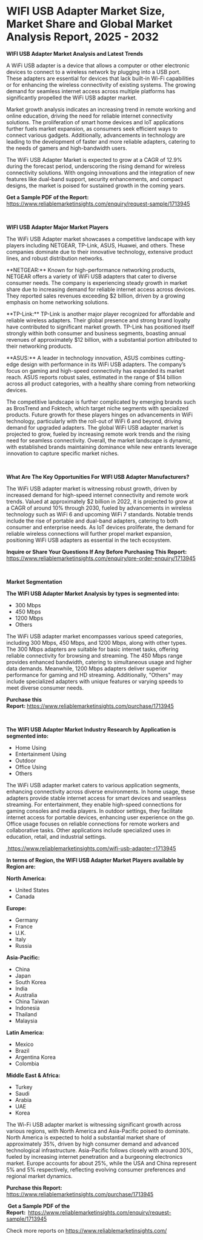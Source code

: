 <p><h1>WIFI USB Adapter Market Size, Market Share and Global Market Analysis Report, 2025 - 2032</h1></p><p><strong>WIFI USB Adapter Market Analysis and Latest Trends</strong></p>
<p><p>A WiFi USB adapter is a device that allows a computer or other electronic devices to connect to a wireless network by plugging into a USB port. These adapters are essential for devices that lack built-in Wi-Fi capabilities or for enhancing the wireless connectivity of existing systems. The growing demand for seamless internet access across multiple platforms has significantly propelled the WiFi USB adapter market.</p><p>Market growth analysis indicates an increasing trend in remote working and online education, driving the need for reliable internet connectivity solutions. The proliferation of smart home devices and IoT applications further fuels market expansion, as consumers seek efficient ways to connect various gadgets. Additionally, advancements in technology are leading to the development of faster and more reliable adapters, catering to the needs of gamers and high-bandwidth users.</p><p>The WiFi USB Adapter Market is expected to grow at a CAGR of 12.9% during the forecast period, underscoring the rising demand for wireless connectivity solutions. With ongoing innovations and the integration of new features like dual-band support, security enhancements, and compact designs, the market is poised for sustained growth in the coming years.</p></p>
<p><strong>Get a Sample PDF of the Report:&nbsp;</strong> <a href="https://www.reliablemarketinsights.com/enquiry/request-sample/1713945?utm_campaign=1904&utm_medium=2&utm_source=Github&utm_content=ia&utm_term=10022025&utm_id=wifi-usb-adapter">https://www.reliablemarketinsights.com/enquiry/request-sample/1713945</a></p>
<p>&nbsp;</p>
<p><strong>WIFI USB Adapter Major Market Players</strong></p>
<p><p>The WiFi USB Adapter market showcases a competitive landscape with key players including NETGEAR, TP-Link, ASUS, Huawei, and others. These companies dominate due to their innovative technology, extensive product lines, and robust distribution networks.</p><p>**NETGEAR:** Known for high-performance networking products, NETGEAR offers a variety of WiFi USB adapters that cater to diverse consumer needs. The company is experiencing steady growth in market share due to increasing demand for reliable internet access across devices. They reported sales revenues exceeding $2 billion, driven by a growing emphasis on home networking solutions.</p><p>**TP-Link:** TP-Link is another major player recognized for affordable and reliable wireless adapters. Their global presence and strong brand loyalty have contributed to significant market growth. TP-Link has positioned itself strongly within both consumer and business segments, boasting annual revenues of approximately $12 billion, with a substantial portion attributed to their networking products.</p><p>**ASUS:** A leader in technology innovation, ASUS combines cutting-edge design with performance in its WiFi USB adapters. The company’s focus on gaming and high-speed connectivity has expanded its market reach. ASUS reports robust sales, estimated in the range of $14 billion across all product categories, with a healthy share coming from networking devices.</p><p>The competitive landscape is further complicated by emerging brands such as BrosTrend and Foktech, which target niche segments with specialized products. Future growth for these players hinges on advancements in WiFi technology, particularly with the roll-out of WiFi 6 and beyond, driving demand for upgraded adapters. The global WiFi USB adapter market is projected to grow, fueled by increasing remote work trends and the rising need for seamless connectivity. Overall, the market landscape is dynamic, with established brands maintaining dominance while new entrants leverage innovation to capture specific market niches.</p></p>
<p>&nbsp;</p>
<p><strong>What Are The Key Opportunities For WIFI USB Adapter Manufacturers?</strong></p>
<p><p>The WiFi USB adapter market is witnessing robust growth, driven by increased demand for high-speed internet connectivity and remote work trends. Valued at approximately $2 billion in 2022, it is projected to grow at a CAGR of around 10% through 2030, fueled by advancements in wireless technology such as WiFi 6 and upcoming WiFi 7 standards. Notable trends include the rise of portable and dual-band adapters, catering to both consumer and enterprise needs. As IoT devices proliferate, the demand for reliable wireless connections will further propel market expansion, positioning WiFi USB adapters as essential in the tech ecosystem.</p></p>
<p><strong>Inquire or Share Your Questions If Any Before Purchasing This Report:</strong> <a href="https://www.reliablemarketinsights.com/enquiry/pre-order-enquiry/1713945?utm_campaign=1904&utm_medium=2&utm_source=Github&utm_content=ia&utm_term=10022025&utm_id=wifi-usb-adapter">https://www.reliablemarketinsights.com/enquiry/pre-order-enquiry/1713945</a></p>
<p>&nbsp;</p>
<p><strong>Market Segmentation</strong></p>
<p><strong>The WIFI USB Adapter Market Analysis by types is segmented into:</strong></p>
<p><ul><li>300 Mbps</li><li>450 Mbps</li><li>1200 Mbps</li><li>Others</li></ul></p>
<p><p>The WiFi USB adapter market encompasses various speed categories, including 300 Mbps, 450 Mbps, and 1200 Mbps, along with other types. The 300 Mbps adapters are suitable for basic internet tasks, offering reliable connectivity for browsing and streaming. The 450 Mbps range provides enhanced bandwidth, catering to simultaneous usage and higher data demands. Meanwhile, 1200 Mbps adapters deliver superior performance for gaming and HD streaming. Additionally, "Others" may include specialized adapters with unique features or varying speeds to meet diverse consumer needs.</p></p>
<p><strong>Purchase this Report:&nbsp;</strong><a href="https://www.reliablemarketinsights.com/purchase/1713945?utm_campaign=1904&utm_medium=2&utm_source=Github&utm_content=ia&utm_term=10022025&utm_id=wifi-usb-adapter">https://www.reliablemarketinsights.com/purchase/1713945</a></p>
<p>&nbsp;</p>
<p><strong>The WIFI USB Adapter Market Industry Research by Application is segmented into:</strong></p>
<p><ul><li>Home Using</li><li>Entertainment Using</li><li>Outdoor</li><li>Office Using</li><li>Others</li></ul></p>
<p><p>The WiFi USB adapter market caters to various application segments, enhancing connectivity across diverse environments. In home usage, these adapters provide stable internet access for smart devices and seamless streaming. For entertainment, they enable high-speed connections for gaming consoles and media players. In outdoor settings, they facilitate internet access for portable devices, enhancing user experience on the go. Office usage focuses on reliable connections for remote workers and collaborative tasks. Other applications include specialized uses in education, retail, and industrial settings.</p></p>
<p><a href="https://www.reliablemarketinsights.com/wifi-usb-adapter-r1713945?utm_campaign=1904&utm_medium=2&utm_source=Github&utm_content=ia&utm_term=10022025&utm_id=wifi-usb-adapter">&nbsp;https://www.reliablemarketinsights.com/wifi-usb-adapter-r1713945</a></p>
<p><strong>In terms of Region, the WIFI USB Adapter Market Players available by Region are:</strong></p>
<p>
    <p> <strong> North America: </strong>
        <ul>
            <li>United States</li>
            <li>Canada</li>
        </ul>
        </p> 
    <p> <strong> Europe: </strong>
        <ul>
            <li>Germany</li>
            <li>France</li>
            <li>U.K.</li>
            <li>Italy</li>
            <li>Russia</li>
        </ul>
        </p> 
    <p> <strong> Asia-Pacific: </strong>
        <ul>
            <li>China</li>
            <li>Japan</li>
            <li>South Korea</li>
            <li>India</li>
            <li>Australia</li>
            <li>China Taiwan</li>
            <li>Indonesia</li>
            <li>Thailand</li>
            <li>Malaysia</li>
        </ul>
        </p> 
    <p> <strong> Latin America: </strong>
        <ul>
            <li>Mexico</li>
            <li>Brazil</li>
            <li>Argentina Korea</li>
            <li>Colombia</li>
        </ul>
        </p> 
    <p> <strong> Middle East & Africa: </strong>
        <ul>
            <li>Turkey</li>
            <li>Saudi</li>
            <li>Arabia</li>
            <li>UAE</li>
            <li>Korea</li>
        </ul>
    </p>
    </p>
<p><p>The Wi-Fi USB adapter market is witnessing significant growth across various regions, with North America and Asia-Pacific poised to dominate. North America is expected to hold a substantial market share of approximately 35%, driven by high consumer demand and advanced technological infrastructure. Asia-Pacific follows closely with around 30%, fueled by increasing internet penetration and a burgeoning electronics market. Europe accounts for about 25%, while the USA and China represent 5% and 5% respectively, reflecting evolving consumer preferences and regional market dynamics.</p></p>
<p><strong>Purchase this Report: </strong><a href="https://www.reliablemarketinsights.com/purchase/1713945?utm_campaign=1904&utm_medium=2&utm_source=Github&utm_content=ia&utm_term=10022025&utm_id=wifi-usb-adapter">https://www.reliablemarketinsights.com/purchase/1713945</a></p>
<p>&nbsp;<strong>Get a Sample PDF of the Report:&nbsp;&nbsp;</strong><a href="https://www.reliablemarketinsights.com/enquiry/request-sample/1713945?utm_campaign=1904&utm_medium=2&utm_source=Github&utm_content=ia&utm_term=10022025&utm_id=wifi-usb-adapter">https://www.reliablemarketinsights.com/enquiry/request-sample/1713945</a></p>
<p><strong></strong></p>
<p>Check more reports on <a href="https://www.reliablemarketinsights.com/?utm_campaign=1904&utm_medium=2&utm_source=Github&utm_content=ia&utm_term=10022025&utm_id=wifi-usb-adapter">https://www.reliablemarketinsights.com/</a></p>